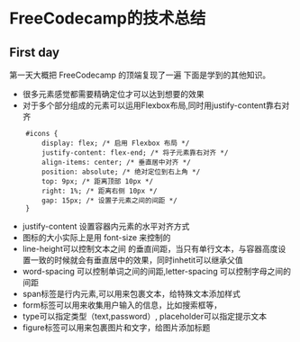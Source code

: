 # FreeCodecamp的技术总结

## First day

第一天大概把 FreeCodecamp 的顶端复现了一遍
下面是学到的其他知识。

* 很多元素感觉都需要精确定位才可以达到想要的效果
* 对于多个部分组成的元素可以运用Flexbox布局,同时用justify-content靠右对齐
```
    #icons {
        display: flex; /* 启用 Flexbox 布局 */
        justify-content: flex-end; /* 将子元素靠右对齐 */
        align-items: center; /* 垂直居中对齐 */
        position: absolute; /* 绝对定位到右上角 */
        top: 9px; /* 距离顶部 10px */
        right: 1%; /* 距离右侧 10px */
        gap: 15px; /* 设置子元素之间的间距 */
    }
```
* justify-content 设置容器内元素的水平对齐方式
* 图标的大小实际上是用 font-size 来控制的
* line-height可以控制文本之间 的垂直间距，当只有单行文本，与容器高度设置一致的时候就会有垂直居中的效果，同时inhetit可以继承父值
* word-spacing 可以控制单词之间的间距,letter-spacing 可以控制字母之间的间距
* span标签是行内元素,可以用来包裹文本，给特殊文本添加样式
* form标签可以用来收集用户输入的信息，比如搜索框等，
* type可以指定类型（text,password）, placeholder可以指定提示文本 
* figure标签可以用来包裹图片和文字，给图片添加标题